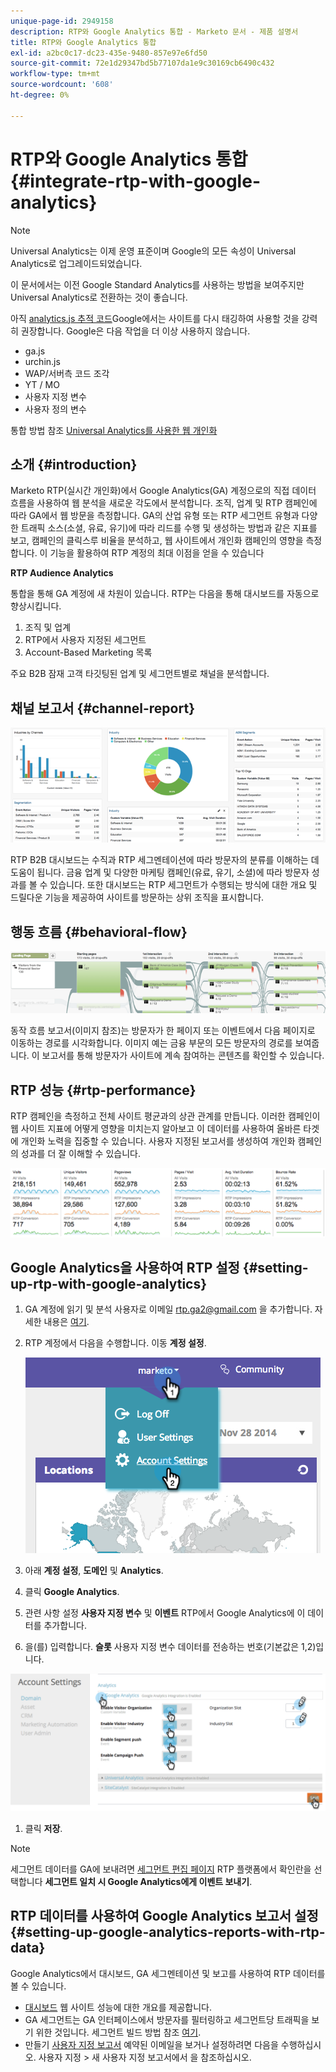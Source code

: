```yaml
---
unique-page-id: 2949158
description: RTP와 Google Analytics 통합 - Marketo 문서 - 제품 설명서
title: RTP와 Google Analytics 통합
exl-id: a2bc0c17-dc23-435e-9480-857e97e6fd50
source-git-commit: 72e1d29347bd5b77107da1e9c30169cb6490c432
workflow-type: tm+mt
source-wordcount: '608'
ht-degree: 0%

---
```


# RTP와 Google Analytics 통합 {#integrate-rtp-with-google-analytics}

>[!NOTE]
>
>Universal Analytics는 이제 운영 표준이며 Google의 모든 속성이 Universal Analytics로 업그레이드되었습니다.
>
>이 문서에서는 이전 Google Standard Analytics를 사용하는 방법을 보여주지만 Universal Analytics로 전환하는 것이 좋습니다.
>
>아직 [analytics.js 추적 코드](https://developers.google.com/analytics/devguides/collection/analyticsjs/)Google에서는 사이트를 다시 태깅하여 사용할 것을 강력히 권장합니다. Google은 다음 작업을 더 이상 사용하지 않습니다.
>
>* ga.js
>* urchin.js
>* WAP/서버측 코드 조각
>* YT / MO
>* 사용자 지정 변수
>* 사용자 정의 변수
>
>통합 방법 참조 [Universal Analytics를 사용한 웹 개인화](/help/marketo/product-docs/web-personalization/reporting-for-web-personalization/web-analytics-integrations/integrate-rtp-with-google-universal-analytics.md)

## 소개 {#introduction}

Marketo RTP(실시간 개인화)에서 Google Analytics(GA) 계정으로의 직접 데이터 흐름을 사용하여 웹 분석을 새로운 각도에서 분석합니다. 조직, 업계 및 RTP 캠페인에 따라 GA에서 웹 방문을 측정합니다. GA의 산업 유형 또는 RTP 세그먼트 유형과 다양한 트래픽 소스(소셜, 유료, 유기)에 따라 리드를 수행 및 생성하는 방법과 같은 지표를 보고, 캠페인의 클릭스루 비율을 분석하고, 웹 사이트에서 개인화 캠페인의 영향을 측정합니다. 이 기능을 활용하여 RTP 계정의 최대 이점을 얻을 수 있습니다

**RTP Audience Analytics**

통합을 통해 GA 계정에 새 차원이 있습니다. RTP는 다음을 통해 대시보드를 자동으로 향상시킵니다.

1. 조직 및 업계
1. RTP에서 사용자 지정된 세그먼트
1. Account-Based Marketing 목록

주요 B2B 잠재 고객 타깃팅된 업계 및 세그먼트별로 채널을 분석합니다.

## 채널 보고서 {#channel-report}

![](assets/image2014-11-28-16-3a39-3a28.png)

RTP B2B 대시보드는 수직과 RTP 세그멘테이션에 따라 방문자의 분류를 이해하는 데 도움이 됩니다. 금융 업계 및 다양한 마케팅 캠페인(유료, 유기, 소셜)에 따라 방문자 성과를 볼 수 있습니다. 또한 대시보드는 RTP 세그먼트가 수행되는 방식에 대한 개요 및 드릴다운 기능을 제공하여 사이트를 방문하는 상위 조직을 표시합니다.

## 행동 흐름 {#behavioral-flow}

![](assets/image2014-11-28-16-3a40-3a43.png)

동작 흐름 보고서(이미지 참조)는 방문자가 한 페이지 또는 이벤트에서 다음 페이지로 이동하는 경로를 시각화합니다. 이미지 예는 금융 부문의 모든 방문자의 경로를 보여줍니다. 이 보고서를 통해 방문자가 사이트에 계속 참여하는 콘텐츠를 확인할 수 있습니다.

## RTP 성능 {#rtp-performance}

RTP 캠페인을 측정하고 전체 사이트 평균과의 상관 관계를 만듭니다. 이러한 캠페인이 웹 사이트 지표에 어떻게 영향을 미치는지 알아보고 이 데이터를 사용하여 올바른 타겟에 개인화 노력을 집중할 수 있습니다. 사용자 지정된 보고서를 생성하여 개인화 캠페인의 성과를 더 잘 이해할 수 있습니다.

![](assets/image2014-11-28-16-3a47-3a0.png)

## Google Analytics을 사용하여 RTP 설정 {#setting-up-rtp-with-google-analytics}

1. GA 계정에 읽기 및 분석 사용자로 이메일 rtp.ga2@gmail.com 을 추가합니다. 자세한 내용은 [여기](https://support.google.com/analytics/answer/2884495?hl=en).

1. RTP 계정에서 다음을 수행합니다. 이동 **계정 설정**.

   ![](assets/image2014-11-28-16-3a54-3a40.png)

1. 아래 **계정 설정**, **도메인** 및 **Analytics**.

1. 클릭 **Google Analytics**.

1. 관련 사항 설정 **사용자 지정 변수** 및 **이벤트** RTP에서 Google Analytics에 이 데이터를 추가합니다.

1. 을(를) 입력합니다. **슬롯** 사용자 지정 변수 데이터를 전송하는 번호(기본값은 1,2)입니다.

![](assets/image2014-11-28-17-3a0-3a17.png)

1. 클릭 **저장**.

>[!NOTE]
>
>세그먼트 데이터를 GA에 보내려면 [세그먼트 편집 페이지](/help/marketo/product-docs/web-personalization/using-web-segments/create-a-basic-web-segment.md) RTP 플랫폼에서 확인란을 선택합니다 **세그먼트 일치 시 Google Analytics에게 이벤트 보내기**.

## RTP 데이터를 사용하여 Google Analytics 보고서 설정 {#setting-up-google-analytics-reports-with-rtp-data}

Google Analytics에서 대시보드, GA 세그멘테이션 및 보고를 사용하여 RTP 데이터를 볼 수 있습니다.

* [대시보드](https://support.google.com/analytics/answer/1068216?hl=en) 웹 사이트 성능에 대한 개요를 제공합니다.
* GA 세그먼트는 GA 인터페이스에서 방문자를 필터링하고 세그먼트당 트래픽을 보기 위한 것입니다. 세그먼트 빌드 방법 참조 [여기](https://support.google.com/analytics/answer/3124493?hl=en).
* 만들기 [사용자 지정 보고서](https://support.google.com/analytics/answer/1033013?hl=en) 예약된 이메일을 보거나 설정하려면 다음을 수행하십시오. 사용자 지정 > 새 사용자 지정 보고서에서 을 참조하십시오.
